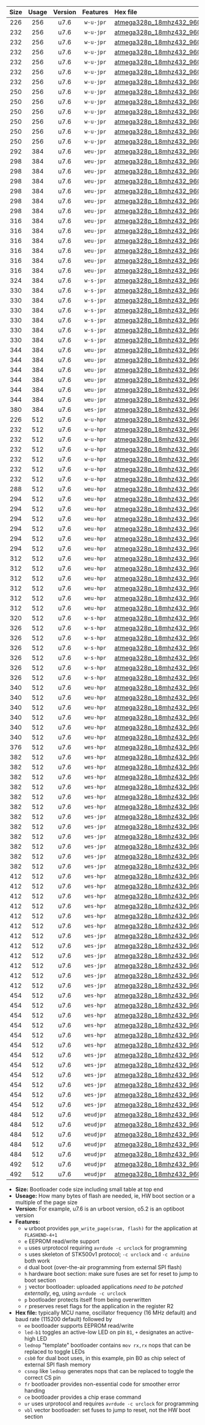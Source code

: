 |Size|Usage|Version|Features|Hex file|
|:-:|:-:|:-:|:-:|:--|
|226|256|u7.6|`w-u-jpr`|[atmega328p_18mhz432_9600bps_ur_vbl.hex](https://raw.githubusercontent.com/stefanrueger/urboot/main/atmega328p_18mhz432_9600bps_ur_vbl.hex)|
|232|256|u7.6|`w-u-jpr`|[atmega328p_18mhz432_9600bps_led+b1_ur_vbl.hex](https://raw.githubusercontent.com/stefanrueger/urboot/main/atmega328p_18mhz432_9600bps_led+b1_ur_vbl.hex)|
|232|256|u7.6|`w-u-jpr`|[atmega328p_18mhz432_9600bps_led+b5_ur_vbl.hex](https://raw.githubusercontent.com/stefanrueger/urboot/main/atmega328p_18mhz432_9600bps_led+b5_ur_vbl.hex)|
|232|256|u7.6|`w-u-jpr`|[atmega328p_18mhz432_9600bps_led+d5_ur_vbl.hex](https://raw.githubusercontent.com/stefanrueger/urboot/main/atmega328p_18mhz432_9600bps_led+d5_ur_vbl.hex)|
|232|256|u7.6|`w-u-jpr`|[atmega328p_18mhz432_9600bps_led-b1_ur_vbl.hex](https://raw.githubusercontent.com/stefanrueger/urboot/main/atmega328p_18mhz432_9600bps_led-b1_ur_vbl.hex)|
|232|256|u7.6|`w-u-jpr`|[atmega328p_18mhz432_9600bps_led-d5_ur_vbl.hex](https://raw.githubusercontent.com/stefanrueger/urboot/main/atmega328p_18mhz432_9600bps_led-d5_ur_vbl.hex)|
|232|256|u7.6|`w-u-jpr`|[atmega328p_18mhz432_9600bps_lednop_ur_vbl.hex](https://raw.githubusercontent.com/stefanrueger/urboot/main/atmega328p_18mhz432_9600bps_lednop_ur_vbl.hex)|
|250|256|u7.6|`w-u-jpr`|[atmega328p_18mhz432_9600bps_led+b1_fr_ur_vbl.hex](https://raw.githubusercontent.com/stefanrueger/urboot/main/atmega328p_18mhz432_9600bps_led+b1_fr_ur_vbl.hex)|
|250|256|u7.6|`w-u-jpr`|[atmega328p_18mhz432_9600bps_led+b5_fr_ur_vbl.hex](https://raw.githubusercontent.com/stefanrueger/urboot/main/atmega328p_18mhz432_9600bps_led+b5_fr_ur_vbl.hex)|
|250|256|u7.6|`w-u-jpr`|[atmega328p_18mhz432_9600bps_led+d5_fr_ur_vbl.hex](https://raw.githubusercontent.com/stefanrueger/urboot/main/atmega328p_18mhz432_9600bps_led+d5_fr_ur_vbl.hex)|
|250|256|u7.6|`w-u-jpr`|[atmega328p_18mhz432_9600bps_led-b1_fr_ur_vbl.hex](https://raw.githubusercontent.com/stefanrueger/urboot/main/atmega328p_18mhz432_9600bps_led-b1_fr_ur_vbl.hex)|
|250|256|u7.6|`w-u-jpr`|[atmega328p_18mhz432_9600bps_led-d5_fr_ur_vbl.hex](https://raw.githubusercontent.com/stefanrueger/urboot/main/atmega328p_18mhz432_9600bps_led-d5_fr_ur_vbl.hex)|
|250|256|u7.6|`w-u-jpr`|[atmega328p_18mhz432_9600bps_lednop_fr_ur_vbl.hex](https://raw.githubusercontent.com/stefanrueger/urboot/main/atmega328p_18mhz432_9600bps_lednop_fr_ur_vbl.hex)|
|292|384|u7.6|`weu-jpr`|[atmega328p_18mhz432_9600bps_ee_ur_vbl.hex](https://raw.githubusercontent.com/stefanrueger/urboot/main/atmega328p_18mhz432_9600bps_ee_ur_vbl.hex)|
|298|384|u7.6|`weu-jpr`|[atmega328p_18mhz432_9600bps_ee_led+b1_ur_vbl.hex](https://raw.githubusercontent.com/stefanrueger/urboot/main/atmega328p_18mhz432_9600bps_ee_led+b1_ur_vbl.hex)|
|298|384|u7.6|`weu-jpr`|[atmega328p_18mhz432_9600bps_ee_led+b5_ur_vbl.hex](https://raw.githubusercontent.com/stefanrueger/urboot/main/atmega328p_18mhz432_9600bps_ee_led+b5_ur_vbl.hex)|
|298|384|u7.6|`weu-jpr`|[atmega328p_18mhz432_9600bps_ee_led+d5_ur_vbl.hex](https://raw.githubusercontent.com/stefanrueger/urboot/main/atmega328p_18mhz432_9600bps_ee_led+d5_ur_vbl.hex)|
|298|384|u7.6|`weu-jpr`|[atmega328p_18mhz432_9600bps_ee_led-b1_ur_vbl.hex](https://raw.githubusercontent.com/stefanrueger/urboot/main/atmega328p_18mhz432_9600bps_ee_led-b1_ur_vbl.hex)|
|298|384|u7.6|`weu-jpr`|[atmega328p_18mhz432_9600bps_ee_led-d5_ur_vbl.hex](https://raw.githubusercontent.com/stefanrueger/urboot/main/atmega328p_18mhz432_9600bps_ee_led-d5_ur_vbl.hex)|
|298|384|u7.6|`weu-jpr`|[atmega328p_18mhz432_9600bps_ee_lednop_ur_vbl.hex](https://raw.githubusercontent.com/stefanrueger/urboot/main/atmega328p_18mhz432_9600bps_ee_lednop_ur_vbl.hex)|
|316|384|u7.6|`weu-jpr`|[atmega328p_18mhz432_9600bps_ee_led+b1_fr_ur_vbl.hex](https://raw.githubusercontent.com/stefanrueger/urboot/main/atmega328p_18mhz432_9600bps_ee_led+b1_fr_ur_vbl.hex)|
|316|384|u7.6|`weu-jpr`|[atmega328p_18mhz432_9600bps_ee_led+b5_fr_ur_vbl.hex](https://raw.githubusercontent.com/stefanrueger/urboot/main/atmega328p_18mhz432_9600bps_ee_led+b5_fr_ur_vbl.hex)|
|316|384|u7.6|`weu-jpr`|[atmega328p_18mhz432_9600bps_ee_led+d5_fr_ur_vbl.hex](https://raw.githubusercontent.com/stefanrueger/urboot/main/atmega328p_18mhz432_9600bps_ee_led+d5_fr_ur_vbl.hex)|
|316|384|u7.6|`weu-jpr`|[atmega328p_18mhz432_9600bps_ee_led-b1_fr_ur_vbl.hex](https://raw.githubusercontent.com/stefanrueger/urboot/main/atmega328p_18mhz432_9600bps_ee_led-b1_fr_ur_vbl.hex)|
|316|384|u7.6|`weu-jpr`|[atmega328p_18mhz432_9600bps_ee_led-d5_fr_ur_vbl.hex](https://raw.githubusercontent.com/stefanrueger/urboot/main/atmega328p_18mhz432_9600bps_ee_led-d5_fr_ur_vbl.hex)|
|316|384|u7.6|`weu-jpr`|[atmega328p_18mhz432_9600bps_ee_lednop_fr_ur_vbl.hex](https://raw.githubusercontent.com/stefanrueger/urboot/main/atmega328p_18mhz432_9600bps_ee_lednop_fr_ur_vbl.hex)|
|324|384|u7.6|`w-s-jpr`|[atmega328p_18mhz432_9600bps_vbl.hex](https://raw.githubusercontent.com/stefanrueger/urboot/main/atmega328p_18mhz432_9600bps_vbl.hex)|
|330|384|u7.6|`w-s-jpr`|[atmega328p_18mhz432_9600bps_led+b1_vbl.hex](https://raw.githubusercontent.com/stefanrueger/urboot/main/atmega328p_18mhz432_9600bps_led+b1_vbl.hex)|
|330|384|u7.6|`w-s-jpr`|[atmega328p_18mhz432_9600bps_led+b5_vbl.hex](https://raw.githubusercontent.com/stefanrueger/urboot/main/atmega328p_18mhz432_9600bps_led+b5_vbl.hex)|
|330|384|u7.6|`w-s-jpr`|[atmega328p_18mhz432_9600bps_led+d5_vbl.hex](https://raw.githubusercontent.com/stefanrueger/urboot/main/atmega328p_18mhz432_9600bps_led+d5_vbl.hex)|
|330|384|u7.6|`w-s-jpr`|[atmega328p_18mhz432_9600bps_led-b1_vbl.hex](https://raw.githubusercontent.com/stefanrueger/urboot/main/atmega328p_18mhz432_9600bps_led-b1_vbl.hex)|
|330|384|u7.6|`w-s-jpr`|[atmega328p_18mhz432_9600bps_led-d5_vbl.hex](https://raw.githubusercontent.com/stefanrueger/urboot/main/atmega328p_18mhz432_9600bps_led-d5_vbl.hex)|
|330|384|u7.6|`w-s-jpr`|[atmega328p_18mhz432_9600bps_lednop_vbl.hex](https://raw.githubusercontent.com/stefanrueger/urboot/main/atmega328p_18mhz432_9600bps_lednop_vbl.hex)|
|344|384|u7.6|`weu-jpr`|[atmega328p_18mhz432_9600bps_ee_led+b1_fr_ce_ur_vbl.hex](https://raw.githubusercontent.com/stefanrueger/urboot/main/atmega328p_18mhz432_9600bps_ee_led+b1_fr_ce_ur_vbl.hex)|
|344|384|u7.6|`weu-jpr`|[atmega328p_18mhz432_9600bps_ee_led+b5_fr_ce_ur_vbl.hex](https://raw.githubusercontent.com/stefanrueger/urboot/main/atmega328p_18mhz432_9600bps_ee_led+b5_fr_ce_ur_vbl.hex)|
|344|384|u7.6|`weu-jpr`|[atmega328p_18mhz432_9600bps_ee_led+d5_fr_ce_ur_vbl.hex](https://raw.githubusercontent.com/stefanrueger/urboot/main/atmega328p_18mhz432_9600bps_ee_led+d5_fr_ce_ur_vbl.hex)|
|344|384|u7.6|`weu-jpr`|[atmega328p_18mhz432_9600bps_ee_led-b1_fr_ce_ur_vbl.hex](https://raw.githubusercontent.com/stefanrueger/urboot/main/atmega328p_18mhz432_9600bps_ee_led-b1_fr_ce_ur_vbl.hex)|
|344|384|u7.6|`weu-jpr`|[atmega328p_18mhz432_9600bps_ee_led-d5_fr_ce_ur_vbl.hex](https://raw.githubusercontent.com/stefanrueger/urboot/main/atmega328p_18mhz432_9600bps_ee_led-d5_fr_ce_ur_vbl.hex)|
|344|384|u7.6|`weu-jpr`|[atmega328p_18mhz432_9600bps_ee_lednop_fr_ce_ur_vbl.hex](https://raw.githubusercontent.com/stefanrueger/urboot/main/atmega328p_18mhz432_9600bps_ee_lednop_fr_ce_ur_vbl.hex)|
|380|384|u7.6|`wes-jpr`|[atmega328p_18mhz432_9600bps_ee_vbl.hex](https://raw.githubusercontent.com/stefanrueger/urboot/main/atmega328p_18mhz432_9600bps_ee_vbl.hex)|
|226|512|u7.6|`w-u-hpr`|[atmega328p_18mhz432_9600bps_ur.hex](https://raw.githubusercontent.com/stefanrueger/urboot/main/atmega328p_18mhz432_9600bps_ur.hex)|
|232|512|u7.6|`w-u-hpr`|[atmega328p_18mhz432_9600bps_led+b1_ur.hex](https://raw.githubusercontent.com/stefanrueger/urboot/main/atmega328p_18mhz432_9600bps_led+b1_ur.hex)|
|232|512|u7.6|`w-u-hpr`|[atmega328p_18mhz432_9600bps_led+b5_ur.hex](https://raw.githubusercontent.com/stefanrueger/urboot/main/atmega328p_18mhz432_9600bps_led+b5_ur.hex)|
|232|512|u7.6|`w-u-hpr`|[atmega328p_18mhz432_9600bps_led+d5_ur.hex](https://raw.githubusercontent.com/stefanrueger/urboot/main/atmega328p_18mhz432_9600bps_led+d5_ur.hex)|
|232|512|u7.6|`w-u-hpr`|[atmega328p_18mhz432_9600bps_led-b1_ur.hex](https://raw.githubusercontent.com/stefanrueger/urboot/main/atmega328p_18mhz432_9600bps_led-b1_ur.hex)|
|232|512|u7.6|`w-u-hpr`|[atmega328p_18mhz432_9600bps_led-d5_ur.hex](https://raw.githubusercontent.com/stefanrueger/urboot/main/atmega328p_18mhz432_9600bps_led-d5_ur.hex)|
|232|512|u7.6|`w-u-hpr`|[atmega328p_18mhz432_9600bps_lednop_ur.hex](https://raw.githubusercontent.com/stefanrueger/urboot/main/atmega328p_18mhz432_9600bps_lednop_ur.hex)|
|288|512|u7.6|`weu-hpr`|[atmega328p_18mhz432_9600bps_ee_ur.hex](https://raw.githubusercontent.com/stefanrueger/urboot/main/atmega328p_18mhz432_9600bps_ee_ur.hex)|
|294|512|u7.6|`weu-hpr`|[atmega328p_18mhz432_9600bps_ee_led+b1_ur.hex](https://raw.githubusercontent.com/stefanrueger/urboot/main/atmega328p_18mhz432_9600bps_ee_led+b1_ur.hex)|
|294|512|u7.6|`weu-hpr`|[atmega328p_18mhz432_9600bps_ee_led+b5_ur.hex](https://raw.githubusercontent.com/stefanrueger/urboot/main/atmega328p_18mhz432_9600bps_ee_led+b5_ur.hex)|
|294|512|u7.6|`weu-hpr`|[atmega328p_18mhz432_9600bps_ee_led+d5_ur.hex](https://raw.githubusercontent.com/stefanrueger/urboot/main/atmega328p_18mhz432_9600bps_ee_led+d5_ur.hex)|
|294|512|u7.6|`weu-hpr`|[atmega328p_18mhz432_9600bps_ee_led-b1_ur.hex](https://raw.githubusercontent.com/stefanrueger/urboot/main/atmega328p_18mhz432_9600bps_ee_led-b1_ur.hex)|
|294|512|u7.6|`weu-hpr`|[atmega328p_18mhz432_9600bps_ee_led-d5_ur.hex](https://raw.githubusercontent.com/stefanrueger/urboot/main/atmega328p_18mhz432_9600bps_ee_led-d5_ur.hex)|
|294|512|u7.6|`weu-hpr`|[atmega328p_18mhz432_9600bps_ee_lednop_ur.hex](https://raw.githubusercontent.com/stefanrueger/urboot/main/atmega328p_18mhz432_9600bps_ee_lednop_ur.hex)|
|312|512|u7.6|`weu-hpr`|[atmega328p_18mhz432_9600bps_ee_led+b1_fr_ur.hex](https://raw.githubusercontent.com/stefanrueger/urboot/main/atmega328p_18mhz432_9600bps_ee_led+b1_fr_ur.hex)|
|312|512|u7.6|`weu-hpr`|[atmega328p_18mhz432_9600bps_ee_led+b5_fr_ur.hex](https://raw.githubusercontent.com/stefanrueger/urboot/main/atmega328p_18mhz432_9600bps_ee_led+b5_fr_ur.hex)|
|312|512|u7.6|`weu-hpr`|[atmega328p_18mhz432_9600bps_ee_led+d5_fr_ur.hex](https://raw.githubusercontent.com/stefanrueger/urboot/main/atmega328p_18mhz432_9600bps_ee_led+d5_fr_ur.hex)|
|312|512|u7.6|`weu-hpr`|[atmega328p_18mhz432_9600bps_ee_led-b1_fr_ur.hex](https://raw.githubusercontent.com/stefanrueger/urboot/main/atmega328p_18mhz432_9600bps_ee_led-b1_fr_ur.hex)|
|312|512|u7.6|`weu-hpr`|[atmega328p_18mhz432_9600bps_ee_led-d5_fr_ur.hex](https://raw.githubusercontent.com/stefanrueger/urboot/main/atmega328p_18mhz432_9600bps_ee_led-d5_fr_ur.hex)|
|312|512|u7.6|`weu-hpr`|[atmega328p_18mhz432_9600bps_ee_lednop_fr_ur.hex](https://raw.githubusercontent.com/stefanrueger/urboot/main/atmega328p_18mhz432_9600bps_ee_lednop_fr_ur.hex)|
|320|512|u7.6|`w-s-hpr`|[atmega328p_18mhz432_9600bps.hex](https://raw.githubusercontent.com/stefanrueger/urboot/main/atmega328p_18mhz432_9600bps.hex)|
|326|512|u7.6|`w-s-hpr`|[atmega328p_18mhz432_9600bps_led+b1.hex](https://raw.githubusercontent.com/stefanrueger/urboot/main/atmega328p_18mhz432_9600bps_led+b1.hex)|
|326|512|u7.6|`w-s-hpr`|[atmega328p_18mhz432_9600bps_led+b5.hex](https://raw.githubusercontent.com/stefanrueger/urboot/main/atmega328p_18mhz432_9600bps_led+b5.hex)|
|326|512|u7.6|`w-s-hpr`|[atmega328p_18mhz432_9600bps_led+d5.hex](https://raw.githubusercontent.com/stefanrueger/urboot/main/atmega328p_18mhz432_9600bps_led+d5.hex)|
|326|512|u7.6|`w-s-hpr`|[atmega328p_18mhz432_9600bps_led-b1.hex](https://raw.githubusercontent.com/stefanrueger/urboot/main/atmega328p_18mhz432_9600bps_led-b1.hex)|
|326|512|u7.6|`w-s-hpr`|[atmega328p_18mhz432_9600bps_led-d5.hex](https://raw.githubusercontent.com/stefanrueger/urboot/main/atmega328p_18mhz432_9600bps_led-d5.hex)|
|326|512|u7.6|`w-s-hpr`|[atmega328p_18mhz432_9600bps_lednop.hex](https://raw.githubusercontent.com/stefanrueger/urboot/main/atmega328p_18mhz432_9600bps_lednop.hex)|
|340|512|u7.6|`weu-hpr`|[atmega328p_18mhz432_9600bps_ee_led+b1_fr_ce_ur.hex](https://raw.githubusercontent.com/stefanrueger/urboot/main/atmega328p_18mhz432_9600bps_ee_led+b1_fr_ce_ur.hex)|
|340|512|u7.6|`weu-hpr`|[atmega328p_18mhz432_9600bps_ee_led+b5_fr_ce_ur.hex](https://raw.githubusercontent.com/stefanrueger/urboot/main/atmega328p_18mhz432_9600bps_ee_led+b5_fr_ce_ur.hex)|
|340|512|u7.6|`weu-hpr`|[atmega328p_18mhz432_9600bps_ee_led+d5_fr_ce_ur.hex](https://raw.githubusercontent.com/stefanrueger/urboot/main/atmega328p_18mhz432_9600bps_ee_led+d5_fr_ce_ur.hex)|
|340|512|u7.6|`weu-hpr`|[atmega328p_18mhz432_9600bps_ee_led-b1_fr_ce_ur.hex](https://raw.githubusercontent.com/stefanrueger/urboot/main/atmega328p_18mhz432_9600bps_ee_led-b1_fr_ce_ur.hex)|
|340|512|u7.6|`weu-hpr`|[atmega328p_18mhz432_9600bps_ee_led-d5_fr_ce_ur.hex](https://raw.githubusercontent.com/stefanrueger/urboot/main/atmega328p_18mhz432_9600bps_ee_led-d5_fr_ce_ur.hex)|
|340|512|u7.6|`weu-hpr`|[atmega328p_18mhz432_9600bps_ee_lednop_fr_ce_ur.hex](https://raw.githubusercontent.com/stefanrueger/urboot/main/atmega328p_18mhz432_9600bps_ee_lednop_fr_ce_ur.hex)|
|376|512|u7.6|`wes-hpr`|[atmega328p_18mhz432_9600bps_ee.hex](https://raw.githubusercontent.com/stefanrueger/urboot/main/atmega328p_18mhz432_9600bps_ee.hex)|
|382|512|u7.6|`wes-hpr`|[atmega328p_18mhz432_9600bps_ee_led+b1.hex](https://raw.githubusercontent.com/stefanrueger/urboot/main/atmega328p_18mhz432_9600bps_ee_led+b1.hex)|
|382|512|u7.6|`wes-hpr`|[atmega328p_18mhz432_9600bps_ee_led+b5.hex](https://raw.githubusercontent.com/stefanrueger/urboot/main/atmega328p_18mhz432_9600bps_ee_led+b5.hex)|
|382|512|u7.6|`wes-hpr`|[atmega328p_18mhz432_9600bps_ee_led+d5.hex](https://raw.githubusercontent.com/stefanrueger/urboot/main/atmega328p_18mhz432_9600bps_ee_led+d5.hex)|
|382|512|u7.6|`wes-hpr`|[atmega328p_18mhz432_9600bps_ee_led-b1.hex](https://raw.githubusercontent.com/stefanrueger/urboot/main/atmega328p_18mhz432_9600bps_ee_led-b1.hex)|
|382|512|u7.6|`wes-hpr`|[atmega328p_18mhz432_9600bps_ee_led-d5.hex](https://raw.githubusercontent.com/stefanrueger/urboot/main/atmega328p_18mhz432_9600bps_ee_led-d5.hex)|
|382|512|u7.6|`wes-hpr`|[atmega328p_18mhz432_9600bps_ee_lednop.hex](https://raw.githubusercontent.com/stefanrueger/urboot/main/atmega328p_18mhz432_9600bps_ee_lednop.hex)|
|382|512|u7.6|`wes-jpr`|[atmega328p_18mhz432_9600bps_ee_led+b1_vbl.hex](https://raw.githubusercontent.com/stefanrueger/urboot/main/atmega328p_18mhz432_9600bps_ee_led+b1_vbl.hex)|
|382|512|u7.6|`wes-jpr`|[atmega328p_18mhz432_9600bps_ee_led+b5_vbl.hex](https://raw.githubusercontent.com/stefanrueger/urboot/main/atmega328p_18mhz432_9600bps_ee_led+b5_vbl.hex)|
|382|512|u7.6|`wes-jpr`|[atmega328p_18mhz432_9600bps_ee_led+d5_vbl.hex](https://raw.githubusercontent.com/stefanrueger/urboot/main/atmega328p_18mhz432_9600bps_ee_led+d5_vbl.hex)|
|382|512|u7.6|`wes-jpr`|[atmega328p_18mhz432_9600bps_ee_led-b1_vbl.hex](https://raw.githubusercontent.com/stefanrueger/urboot/main/atmega328p_18mhz432_9600bps_ee_led-b1_vbl.hex)|
|382|512|u7.6|`wes-jpr`|[atmega328p_18mhz432_9600bps_ee_led-d5_vbl.hex](https://raw.githubusercontent.com/stefanrueger/urboot/main/atmega328p_18mhz432_9600bps_ee_led-d5_vbl.hex)|
|382|512|u7.6|`wes-jpr`|[atmega328p_18mhz432_9600bps_ee_lednop_vbl.hex](https://raw.githubusercontent.com/stefanrueger/urboot/main/atmega328p_18mhz432_9600bps_ee_lednop_vbl.hex)|
|412|512|u7.6|`wes-hpr`|[atmega328p_18mhz432_9600bps_ee_led+b1_fr.hex](https://raw.githubusercontent.com/stefanrueger/urboot/main/atmega328p_18mhz432_9600bps_ee_led+b1_fr.hex)|
|412|512|u7.6|`wes-hpr`|[atmega328p_18mhz432_9600bps_ee_led+b5_fr.hex](https://raw.githubusercontent.com/stefanrueger/urboot/main/atmega328p_18mhz432_9600bps_ee_led+b5_fr.hex)|
|412|512|u7.6|`wes-hpr`|[atmega328p_18mhz432_9600bps_ee_led+d5_fr.hex](https://raw.githubusercontent.com/stefanrueger/urboot/main/atmega328p_18mhz432_9600bps_ee_led+d5_fr.hex)|
|412|512|u7.6|`wes-hpr`|[atmega328p_18mhz432_9600bps_ee_led-b1_fr.hex](https://raw.githubusercontent.com/stefanrueger/urboot/main/atmega328p_18mhz432_9600bps_ee_led-b1_fr.hex)|
|412|512|u7.6|`wes-hpr`|[atmega328p_18mhz432_9600bps_ee_led-d5_fr.hex](https://raw.githubusercontent.com/stefanrueger/urboot/main/atmega328p_18mhz432_9600bps_ee_led-d5_fr.hex)|
|412|512|u7.6|`wes-hpr`|[atmega328p_18mhz432_9600bps_ee_lednop_fr.hex](https://raw.githubusercontent.com/stefanrueger/urboot/main/atmega328p_18mhz432_9600bps_ee_lednop_fr.hex)|
|412|512|u7.6|`wes-jpr`|[atmega328p_18mhz432_9600bps_ee_led+b1_fr_vbl.hex](https://raw.githubusercontent.com/stefanrueger/urboot/main/atmega328p_18mhz432_9600bps_ee_led+b1_fr_vbl.hex)|
|412|512|u7.6|`wes-jpr`|[atmega328p_18mhz432_9600bps_ee_led+b5_fr_vbl.hex](https://raw.githubusercontent.com/stefanrueger/urboot/main/atmega328p_18mhz432_9600bps_ee_led+b5_fr_vbl.hex)|
|412|512|u7.6|`wes-jpr`|[atmega328p_18mhz432_9600bps_ee_led+d5_fr_vbl.hex](https://raw.githubusercontent.com/stefanrueger/urboot/main/atmega328p_18mhz432_9600bps_ee_led+d5_fr_vbl.hex)|
|412|512|u7.6|`wes-jpr`|[atmega328p_18mhz432_9600bps_ee_led-b1_fr_vbl.hex](https://raw.githubusercontent.com/stefanrueger/urboot/main/atmega328p_18mhz432_9600bps_ee_led-b1_fr_vbl.hex)|
|412|512|u7.6|`wes-jpr`|[atmega328p_18mhz432_9600bps_ee_led-d5_fr_vbl.hex](https://raw.githubusercontent.com/stefanrueger/urboot/main/atmega328p_18mhz432_9600bps_ee_led-d5_fr_vbl.hex)|
|412|512|u7.6|`wes-jpr`|[atmega328p_18mhz432_9600bps_ee_lednop_fr_vbl.hex](https://raw.githubusercontent.com/stefanrueger/urboot/main/atmega328p_18mhz432_9600bps_ee_lednop_fr_vbl.hex)|
|454|512|u7.6|`wes-hpr`|[atmega328p_18mhz432_9600bps_ee_led+b1_fr_ce.hex](https://raw.githubusercontent.com/stefanrueger/urboot/main/atmega328p_18mhz432_9600bps_ee_led+b1_fr_ce.hex)|
|454|512|u7.6|`wes-hpr`|[atmega328p_18mhz432_9600bps_ee_led+b5_fr_ce.hex](https://raw.githubusercontent.com/stefanrueger/urboot/main/atmega328p_18mhz432_9600bps_ee_led+b5_fr_ce.hex)|
|454|512|u7.6|`wes-hpr`|[atmega328p_18mhz432_9600bps_ee_led+d5_fr_ce.hex](https://raw.githubusercontent.com/stefanrueger/urboot/main/atmega328p_18mhz432_9600bps_ee_led+d5_fr_ce.hex)|
|454|512|u7.6|`wes-hpr`|[atmega328p_18mhz432_9600bps_ee_led-b1_fr_ce.hex](https://raw.githubusercontent.com/stefanrueger/urboot/main/atmega328p_18mhz432_9600bps_ee_led-b1_fr_ce.hex)|
|454|512|u7.6|`wes-hpr`|[atmega328p_18mhz432_9600bps_ee_led-d5_fr_ce.hex](https://raw.githubusercontent.com/stefanrueger/urboot/main/atmega328p_18mhz432_9600bps_ee_led-d5_fr_ce.hex)|
|454|512|u7.6|`wes-hpr`|[atmega328p_18mhz432_9600bps_ee_lednop_fr_ce.hex](https://raw.githubusercontent.com/stefanrueger/urboot/main/atmega328p_18mhz432_9600bps_ee_lednop_fr_ce.hex)|
|454|512|u7.6|`wes-jpr`|[atmega328p_18mhz432_9600bps_ee_led+b1_fr_ce_vbl.hex](https://raw.githubusercontent.com/stefanrueger/urboot/main/atmega328p_18mhz432_9600bps_ee_led+b1_fr_ce_vbl.hex)|
|454|512|u7.6|`wes-jpr`|[atmega328p_18mhz432_9600bps_ee_led+b5_fr_ce_vbl.hex](https://raw.githubusercontent.com/stefanrueger/urboot/main/atmega328p_18mhz432_9600bps_ee_led+b5_fr_ce_vbl.hex)|
|454|512|u7.6|`wes-jpr`|[atmega328p_18mhz432_9600bps_ee_led+d5_fr_ce_vbl.hex](https://raw.githubusercontent.com/stefanrueger/urboot/main/atmega328p_18mhz432_9600bps_ee_led+d5_fr_ce_vbl.hex)|
|454|512|u7.6|`wes-jpr`|[atmega328p_18mhz432_9600bps_ee_led-b1_fr_ce_vbl.hex](https://raw.githubusercontent.com/stefanrueger/urboot/main/atmega328p_18mhz432_9600bps_ee_led-b1_fr_ce_vbl.hex)|
|454|512|u7.6|`wes-jpr`|[atmega328p_18mhz432_9600bps_ee_led-d5_fr_ce_vbl.hex](https://raw.githubusercontent.com/stefanrueger/urboot/main/atmega328p_18mhz432_9600bps_ee_led-d5_fr_ce_vbl.hex)|
|454|512|u7.6|`wes-jpr`|[atmega328p_18mhz432_9600bps_ee_lednop_fr_ce_vbl.hex](https://raw.githubusercontent.com/stefanrueger/urboot/main/atmega328p_18mhz432_9600bps_ee_lednop_fr_ce_vbl.hex)|
|484|512|u7.6|`weudjpr`|[atmega328p_18mhz432_9600bps_ee_led+b1_csb0_fr_ce_ur_vbl.hex](https://raw.githubusercontent.com/stefanrueger/urboot/main/atmega328p_18mhz432_9600bps_ee_led+b1_csb0_fr_ce_ur_vbl.hex)|
|484|512|u7.6|`weudjpr`|[atmega328p_18mhz432_9600bps_ee_led+b5_csb0_fr_ce_ur_vbl.hex](https://raw.githubusercontent.com/stefanrueger/urboot/main/atmega328p_18mhz432_9600bps_ee_led+b5_csb0_fr_ce_ur_vbl.hex)|
|484|512|u7.6|`weudjpr`|[atmega328p_18mhz432_9600bps_ee_led+d5_csb0_fr_ce_ur_vbl.hex](https://raw.githubusercontent.com/stefanrueger/urboot/main/atmega328p_18mhz432_9600bps_ee_led+d5_csb0_fr_ce_ur_vbl.hex)|
|484|512|u7.6|`weudjpr`|[atmega328p_18mhz432_9600bps_ee_led-b1_csb0_fr_ce_ur_vbl.hex](https://raw.githubusercontent.com/stefanrueger/urboot/main/atmega328p_18mhz432_9600bps_ee_led-b1_csb0_fr_ce_ur_vbl.hex)|
|484|512|u7.6|`weudjpr`|[atmega328p_18mhz432_9600bps_ee_led-d5_csb0_fr_ce_ur_vbl.hex](https://raw.githubusercontent.com/stefanrueger/urboot/main/atmega328p_18mhz432_9600bps_ee_led-d5_csb0_fr_ce_ur_vbl.hex)|
|492|512|u7.6|`weudjpr`|[atmega328p_18mhz432_9600bps_ee_led+b1_csd5_fr_ce_ur_vbl.hex](https://raw.githubusercontent.com/stefanrueger/urboot/main/atmega328p_18mhz432_9600bps_ee_led+b1_csd5_fr_ce_ur_vbl.hex)|
|492|512|u7.6|`weudjpr`|[atmega328p_18mhz432_9600bps_ee_lednop_csnop_fr_ce_ur_vbl.hex](https://raw.githubusercontent.com/stefanrueger/urboot/main/atmega328p_18mhz432_9600bps_ee_lednop_csnop_fr_ce_ur_vbl.hex)|

- **Size:** Bootloader code size including small table at top end
- **Useage:** How many bytes of flash are needed, ie, HW boot section or a multiple of the page size
- **Version:** For example, u7.6 is an urboot version, o5.2 is an optiboot version
- **Features:**
  + `w` urboot provides `pgm_write_page(sram, flash)` for the application at `FLASHEND-4+1`
  + `e` EEPROM read/write support
  + `u` uses urprotocol requiring `avrdude -c urclock` for programming
  + `s` uses skeleton of STK500v1 protocol; `-c urclock` and `-c arduino` both work
  + `d` dual boot (over-the-air programming from external SPI flash)
  + `h` hardware boot section: make sure fuses are set for reset to jump to boot section
  + `j` vector bootloader: uploaded applications *need to be patched externally*, eg, using `avrdude -c urclock`
  + `p` bootloader protects itself from being overwritten
  + `r` preserves reset flags for the application in the register R2
- **Hex file:** typically MCU name, oscillator frequency (16 MHz default) and baud rate (115200 default) followed by
  + `ee` bootloader supports EEPROM read/write
  + `led-b1` toggles an active-low LED on pin `B1`, `+` designates an active-high LED
  + `lednop` "template" bootloader contains `mov rx,rx` nops that can be replaced to toggle LEDs
  + `csb0` for dual boot uses, in this example, pin B0 as chip select of external SPI flash memory
  + `csnop` like `lednop` generates nops that can be replaced to toggle the correct CS pin
  + `fr` bootloader provides non-essential code for smoother error handing
  + `ce` bootloader provides a chip erase command
  + `ur` uses urprotocol and requires `avrdude -c urclock` for programming
  + `vbl` vector bootloader: set fuses to jump to reset, not the HW boot section
